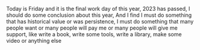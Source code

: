 Today is Friday and it is the final work day of this year, 2023 has passed, I should do some conclusion about this year, And I find I must do something that has historical value or was persistence, I must do something that many people want or many people will pay me or many people will give me support, like write a book, write some tools, write a library, make some video or anything else
